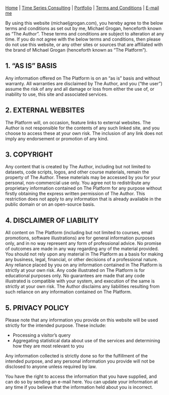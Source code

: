[Home](https://mgcodesandstats.github.io/) |
[Time Series Consulting](https://mgcodesandstats.github.io/timeseriesconsulting/) |
[Portfolio](https://mgcodesandstats.github.io/portfolio/) |
[Terms and Conditions](https://mgcodesandstats.github.io/terms/) |
[E-mail me](mailto:michael@michaeljgrogan.com)

By using this website (michaeljgrogan.com), you hereby agree to the below terms and conditions as set out by me, Michael Grogan, henceforth known as “The Author”. These terms and conditions are subject to alteration at any time. If you do not agree with the below terms and conditions, then please do not use this website, or any other sites or sources that are affiliated with the brand of Michael Grogan (henceforth known as “The Platform”).

## 1. “AS IS” BASIS

Any information offered on The Platform is on an “as is” basis and without warranty. All warranties are disclaimed by The Author, and you (“the user”) assume the risk of any and all damage or loss from either the use of, or inability to use, this site and associated services.

## 2. EXTERNAL WEBSITES

The Platform will, on occasion, feature links to external websites. The Author is not responsible for the contents of any such linked site, and you choose to access these at your own risk. The inclusion of any link does not imply any endorsement or promotion of any kind.

## 3. COPYRIGHT

Any content that is created by The Author, including but not limited to datasets, code scripts, logos, and other course materials, remain the property of The Author. These materials may be accessed by you for your personal, non-commercial use only. You agree not to redistribute any proprietary information contained on The Platform for any purpose without firstly obtaining the express written permission of The Author. This restriction does not apply to any information that is already available in the public domain or on an open-source basis.

## 4. DISCLAIMER OF LIABILITY

All content on The Platform (including but not limited to courses, email promotions, software illustrations) are for general information purposes only, and in no way represent any form of professional advice. No promise of outcomes are made in any way regarding any of the material provided. You should not rely upon any material in The Platform as a basis for making any business, legal, financial, or other decisions of a professional nature. Any reliance placed by you on any information contained in The Platform is strictly at your own risk. Any code illustrated on The Platform is for educational purposes only. No guarantees are made that any code illustrated is compatible with your system, and execution of the same is strictly at your own risk. The Author disclaims any liabilities resulting from such reliance on any information contained on The Platform.

## 5. PRIVACY POLICY

Please note that any information you provide on this website will be used strictly for the intended purpose. These include:

- Processing a visitor’s query
- Aggregating statistical data about use of the services and determining how they are most relevant to you

Any information collected is strictly done so for the fulfillment of the intended purpose, and any personal information you provide will not be disclosed to anyone unless required by law.

You have the right to access the information that you have supplied, and can do so by sending an e-mail here. You can update your information at any time if you believe that the information held about you is incorrect.
